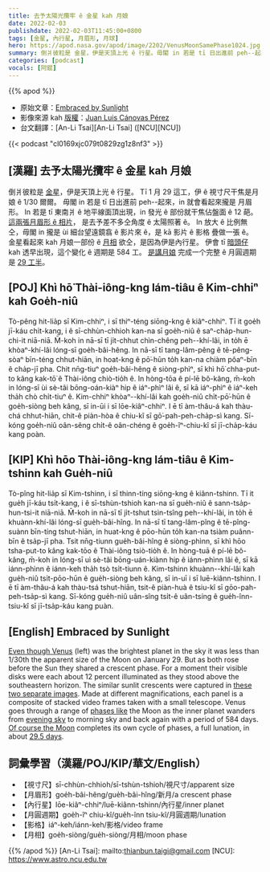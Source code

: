 ```yaml
---
title: 去予太陽光攬牢 ê 金星 kah 月娘
date: 2022-02-03
publishdate: 2022-02-03T11:45:00+0800
tags: [金星, 內行星, 月眉形, 月球]
hero: https://apod.nasa.gov/apod/image/2202/VenusMoonSamePhase1024.jpg
summary: 倒爿彼粒是 金星，伊是天頂上光 ê 行星。毋閣 in 若是 tī 日出進前 peh--起來，in 就會看起來攏是 月眉形。
categories: [podcast]
vocals: [阿錕]
---
```


{{% apod %}}

- 原始文章：[Embraced by Sunlight](https://apod.nasa.gov/apod/ap220203.html)
- 影像來源 kah [版權][copyright]：[Juan Luis Cánovas Pérez](https://www.flickr.com/photos/146549985@N08/)
- 台文翻譯：[An-Li Tsai][An-Li Tsai] ([NCU][NCU])

{{< podcast "cl0169xjc079t0829zg1z8nf3" >}}

## [漢羅] 去予太陽光攬牢 ê 金星 kah 月娘
倒爿彼粒是 [金星][Even though Venus]，伊是天頂上光 ê 行星。
Tī 1 月 29 這工，伊 ê 視寸尺干焦是月娘 ê 1/30 爾爾。
毋閣 in 若是 tī 日出進前 peh--起來，in 就會看起來攏是 月眉形。
In 若是 tī 東南爿 ê 地平線面頂出現，in 發光 ê 部份就干焦佔盤面 ê 12 葩。
[這兩張月眉形 ê 相片][these two separate images]， 是去予差不多仝角度 ê 太陽照著 ê。
In 放大 ê 比例無仝，毋閣 in 攏是 ùi 細台望遠鏡翕 ê 影片來 ê，是 kā 影片 ê 影格 疊做一張 ê。
金星看起來 kah 月娘一部份 ê [月相][phases like] 欲仝，是因為伊是內行星。
伊會 tī [暗頭仔][evening sky t] kah 透早出現，這个變化 ê 週期是 584 工。
[是講月娘][Of course the Moon] 完成一个完整 ê 月圓週期是 [29 工半][29.5 days]。


## [POJ] Khì hō͘ Thài-iông-kng lám-tiâu ê Kim-chhiⁿ kah Goe̍h-niû
Tò-pêng hit-lia̍p sī Kim-chhiⁿ, i sī thiⁿ-téng siōng-kng ê kiâⁿ-chhiⁿ.
Tī it goe̍h jī-káu chi̍t-kang, i ê sī-chhùn-chhioh kan-na sī goe̍h-niû ê saⁿ-cha̍p-hun-chi-it niā-niā.
M̄-koh in nā-sī tī ji̍t-chhut chìn-chêng peh--khí-lâi, in to̍h ē khòaⁿ-khí-lâi lóng-sī goe̍h-bâi-hêng.
In nā-sī tī tang-lâm-pêng ê tē-pêng-sòaⁿ bīn-téng chhut-hiān, in hoat-kng ê pō͘-hūn to̍h kan-na chiàm pôaⁿ-bīn ê cha̍p-jī pha.
Chit nn̄g-tiuⁿ goe̍h-bâi-hêng ê siòng-phìⁿ, sī khì hō͘ chha-put-to kâng kak-tō͘ ê Thài-iông chiò-tio̍h ê.
In hòng-tōa ê pí-lē bô-kâng, m̄-koh in lóng-sī ùi sè-tâi bōng-oán-kiàⁿ hip ê iáⁿ-phìⁿ lâi ê, sī kā iáⁿ-phìⁿ ê iáⁿ-keh tha̍h chò chi̍t-tiuⁿ ê.
Kim-chhiⁿ khòaⁿ--khí-lâi kah goe̍h-niû chi̍t-pō͘-hūn ê goe̍h-siòng beh kâng, sī in-ūi i sī lōe-kiâⁿ-chhiⁿ.
I ē tī àm-thâu-á kah thàu-chá chhut-hiān, chit-ê piàn-hòa ê chiu-kî sī gō͘-pah-peh-cha̍p-sì kang.
Sī-kóng goe̍h-niû oân-sêng chi̍t-ê oân-chéng ê goe̍h-îⁿ-chiu-kî sī jī-cha̍p-káu kang poàn.

## [KIP] Khì hōo Thài-iông-kng lám-tiâu ê Kim-tshinn kah Gue̍h-niû
Tò-pîng hit-lia̍p sī Kim-tshinn, i sī thinn-tíng siōng-kng ê kiânn-tshinn.
Tī it gue̍h jī-káu tsi̍t-kang, i ê sī-tshùn-tshioh kan-na sī gue̍h-niû ê sann-tsa̍p-hun-tsi-it niā-niā.
M̄-koh in nā-sī tī ji̍t-tshut tsìn-tsîng peh--khí-lâi, in to̍h ē khuànn-khí-lâi lóng-sī gue̍h-bâi-hîng.
In nā-sī tī tang-lâm-pîng ê tē-pîng-suànn bīn-tíng tshut-hiān, in huat-kng ê pōo-hūn to̍h kan-na tsiàm puânn-bīn ê tsa̍p-jī pha.
Tsit nn̄g-tiunn gue̍h-bâi-hîng ê siòng-phìnn, sī khì hōo tsha-put-to kâng kak-tōo ê Thài-iông tsiò-tio̍h ê.
In hòng-tuā ê pí-lē bô-kâng, m̄-koh in lóng-sī uì sè-tâi bōng-uán-kiànn hip ê iánn-phìnn lâi ê, sī kā iánn-phìnn ê iánn-keh tha̍h tsò tsi̍t-tiunn ê.
Kim-tshinn khuànn--khí-lâi kah gue̍h-niû tsi̍t-pōo-hūn ê gue̍h-siòng beh kâng, sī in-uī i sī luē-kiânn-tshinn.
I ē tī àm-thâu-á kah thàu-tsá tshut-hiān, tsit-ê piàn-huà ê tsiu-kî sī gōo-pah-peh-tsa̍p-sì kang.
Sī-kóng gue̍h-niû uân-sîng tsi̍t-ê uân-tsíng ê gue̍h-înn-tsiu-kî sī jī-tsa̍p-káu kang puàn.

## [English] Embraced by Sunlight
[Even though Venus][Even though Venus] (left) was the brightest planet in the sky it was less than 1/30th the apparent size of the Moon on January 29.
But as both rose before the Sun they shared a crescent phase.
For a moment their visible disks were each about 12 percent illuminated as they stood above the southeastern horizon.
The similar sunlit crescents were captured in [these two separate images][these two separate images].
Made at different magnifications, each panel is a composite of stacked video frames taken with a small telescope.
Venus goes through a range of [phases like][phases like] the Moon as the inner planet wanders from [evening sky][evening sky e] to morning sky and back again with a period of 584 days.
[Of course the Moon][Of course the Moon] completes its own cycle of phases, a full lunation, in about [29.5 days][29.5 days].

## 詞彙學習（漢羅/POJ/KIP/華文/English）
- 【視寸尺】sī-chhùn-chhioh/sī-tshùn-tshioh/視尺寸/apparent size
- 【月眉形】goe̍h-bâi-hêng/gue̍h-bâi-hîng/新月/a crescent phase
- 【內行星】lōe-kiâⁿ-chhiⁿ/luē-kiânn-tshinn/內行星/inner planet
- 【月圓週期】goe̍h-îⁿ chiu-kî/gue̍h-înn tsiu-kî/月圓週期/lunation
- 【影格】iáⁿ-keh/iánn-keh/影格/video frame
- 【月相】goe̍h-siòng/gue̍h-siòng/月相/moon phase


{{% /apod %}}
[An-Li Tsai]: mailto:thianbun.taigi@gmail.com
[NCU]: https://www.astro.ncu.edu.tw

[copyright]: https://apod.nasa.gov/apod/fap/lib/about_apod.html#srapply

[Even though Venus]:https://earthsky.org/tonight/moon-mars-and-venus-on-january-29-2022/
[these two separate images]:https://www.flickr.com/photos/146549985@N08/51854304131/in/dateposted-public/
[phases like]:https://en.wikipedia.org/wiki/Galileo_Galilei#Phases_of_Venus
[evening sky e]:https://apod.nasa.gov/apod/ap220106.html
[evening sky t]:https://apod.tw/daily/20220106/
[Of course the Moon]:https://svs.gsfc.nasa.gov/4955
[29.5 days]:https://apod.nasa.gov/apod/ap200926.html
